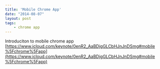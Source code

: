 ```yaml
---
title: 'Mobile Chrome App'
date: "2014-08-07"
layout: post
tags:
    - chrome app  
---
```


Introduciton to mobile chrome app
[https://www.icloud.com/keynote/0enR2_AaBDjgGLCbHJnJnDSmg#mobile%5Fchrome%5Fapp](https://www.icloud.com/keynote/0enR2_AaBDjgGLCbHJnJnDSmg#mobile%5Fchrome%5Fapp)
